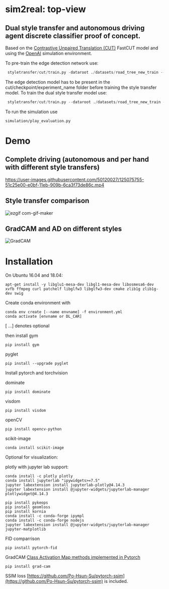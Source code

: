 # sim2real: top-view
## Dual style transfer and autonomous driving agent discrete classifier proof of concept.
Based on the [Contrastive Unpaired Translation (CUT)](https://github.com/taesungp/contrastive-unpaired-translation/tree/1b25f54a2e098cb330e6ee7e4c13510fed44d027) FastCUT model and using the [OpenAI](https://github.com/openai/gym) simulation environment.

To pre-train the edge detection network use:

```python
 styletransfer/cut/train.py -dataroot ./datasets/road_tree_new_train --name new_trees/edge_detection_MSE --batch_size 32 --dataset_mode "conditional" --model "edge"  --n_epochs 150 --display_freq 100 --output_nc 1 --ngf 16  --edge_loss "MSE"
```
The edge detection model has to be present in the cut/checkpoint/experiment_name folder before training the style transfer model.
To train the dual style transfer model use:
```python
 styletransfer/cut/train.py --dataroot ./datasets/road_tree_new_train --name new_trees/styletransfer_MSE_histo_10_edges_10 --CUT_mode FastCUT --batch_size 4 --dataset_mode "conditional" --model "conditional_cut"  --netG "conditional_resnet_9" --netD "conditional" --display_freq 100 --lambda_hist 10 --lambda_edge 10 --edge_loss "MSE" --n_epochs 50
```

To run the simulation use 
```shell
simulation/play_evaluation.py
```

# Demo
## Complete driving (autonomous and per hand with different style transfers)


https://user-images.githubusercontent.com/50120027/125075755-51c25e00-e0bf-11eb-909b-6ca3f73de86c.mp4


## Style transfer comparison
![ezgif com-gif-maker](https://user-images.githubusercontent.com/50120027/125068879-49195a00-e0b6-11eb-9bde-81058f9dc6b0.gif)

## GradCAM and AD on different styles
![GradCAM](https://user-images.githubusercontent.com/50120027/125065951-bd51fe80-e0b2-11eb-950a-38d7f2c4147b.gif)



# Installation

On Ubuntu 16.04 and 18.04: 
```shell
apt-get install -y libglu1-mesa-dev libgl1-mesa-dev libosmesa6-dev xvfb ffmpeg curl patchelf libglfw3 libglfw3-dev cmake zlib1g zlib1g-dev swig
```

Create conda environment with

```shell
conda env create [--name envname] -f environment.yml
conda activate [envname or DL_CAR] 
```
[ ...] denotes optional

then install gym 
```shell
pip install gym
```

pyglet

```shell
pip install --upgrade pyglet
```

Install pytorch and torchvision 

dominate
```shell
pip install dominate
```
visdom 
```shell
pip install visdom
```

openCV
```shell
pip install opencv-python
```

scikit-image
```shell
conda install scikit-image
```

Optional for visualization:

plotly with jupyter lab support:
```shell
conda install -c plotly plotly
conda install jupyterlab "ipywidgets>=7.5"
jupyter labextension install jupyterlab-plotly@4.14.3
jupyter labextension install @jupyter-widgets/jupyterlab-manager plotlywidget@4.14.3

```

```shell
pip install pykeops
pip install geomloss
pip install kornia
conda install -c conda-forge ipympl
conda install -c conda-forge nodejs
jupyter labextension install @jupyter-widgets/jupyterlab-manager jupyter-matplotlib
```

FID comparrison
```shell
pip install pytorch-fid
```

GradCAM [Class Activation Map methods implemented in Pytorch](https://github.com/jacobgil/pytorch-grad-cam)

```shell
pip install grad-cam
```
SSIM loss [https://github.com/Po-Hsun-Su/pytorch-ssim](https://github.com/Po-Hsun-Su/pytorch-ssim) is included.
